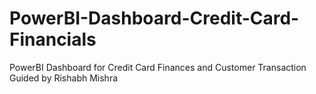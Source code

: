 # PowerBI-Dashboard-Credit-Card-Financials
PowerBI Dashboard for Credit Card Finances and Customer Transaction
Guided by Rishabh Mishra
